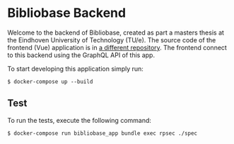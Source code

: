 # Bibliobase Backend

Welcome to the backend of Bibliobase, created as part a masters thesis at the Eindhoven University of Technology (TU/e). The source code of the frontend (Vue) application is in [a different repository](https://github.com/Geniekort/Bibliobase). The frontend connect to this backend using the GraphQL API of this app.

To start developing this application simply run: 

    $ docker-compose up --build


## Test

To run the tests, execute the following command:

    $ docker-compose run bibliobase_app bundle exec rpsec ./spec
